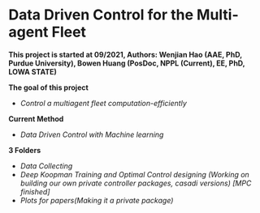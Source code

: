 # Data Driven Control for the Multi-agent Fleet

**This project is started at 09/2021, Authors: Wenjian Hao (AAE, PhD, Purdue University), Bowen Huang (PosDoc, NPPL (Current), EE, PhD, LOWA STATE)** <br />

__The goal of this project__ <br />
- *Control a multiagent fleet computation-efficiently*

__Current Method__<br />
- *Data Driven Control with Machine learning*<br />

__3 Folders__<br />
- *Data Collecting*<br />
- *Deep Koopman Training and Optimal Control designing (Working on building our own private controller packages, casadi versions) [MPC finished]*<br />
- *Plots for papers(Making it a private package)*<br />
